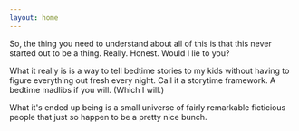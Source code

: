 ```yaml
---
layout: home
---
```


So, the thing you need to understand about all of this is that this never started out to be a thing.  Really.  Honest.  Would I lie to you?

What it really is is a way to tell bedtime stories to my kids without having to figure everything out fresh every night.  Call it a storytime framework.  A bedtime madlibs if you will. (Which I will.)

What it's ended up being is a small universe of fairly remarkable ficticious people that just so happen to be a pretty nice bunch.